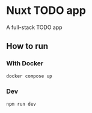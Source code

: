 # Nuxt TODO app

A full-stack TODO app

## How to run 

### With Docker

```bash
docker compose up
```

### Dev

```bash
npm run dev
```
